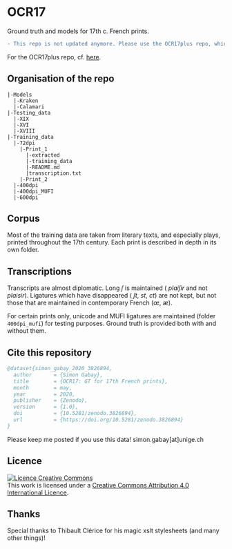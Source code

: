 # OCR17

Ground truth and models for 17th c. French prints.


```diff
- This repo is not updated anymore. Please use the OCR17plus repo, which uses XML files and not .png/.txt pairs.
```

For the OCR17plus repo, cf. [here](https://github.com/e-ditiones/OCR17plus).

## Organisation of the repo
```
|-Models
  |-Kraken
  |-Calamari
|-Testing_data
  |-XIX
  |-XVI
  |-XVIII
|-Training_data
  |-72dpi
    |-Print_1
      |-extracted
      |-training_data
      |-README.md
      |transcription.txt
    |-Print_2
  |-400dpi
  |-400dpi_MUFI
  |-600dpi
```

## Corpus

Most of the training data are taken from literary texts, and especially plays, printed throughout the 17th century. Each print is described in depth in its own folder.

## Transcriptions
Transcripts are almost diplomatic. Long *ſ* is maintained ( *plaiſir* and not *plaisir*).
Ligatures which have disappeared ( *ſt*, *st*, *ct*) are not kept, but not those that are maintained in contemporary French (*œ*, *æ*).

For certain prints only, unicode and MUFI ligatures are maintained (folder ```400dpi_mufi```) for testing purposes. Ground truth is provided both with and without them.

## Cite this repository
```bibtex
@dataset{simon_gabay_2020_3826894,
  author       = {Simon Gabay},
  title        = {OCR17: GT for 17th French prints},
  month        = may,
  year         = 2020,
  publisher    = {Zenodo},
  version      = {1.0},
  doi          = {10.5281/zenodo.3826894},
  url          = {https://doi.org/10.5281/zenodo.3826894}
}
```

Please keep me posted if you use this data! simon.gabay[at]unige.ch

## Licence
<a rel="license" href="http://creativecommons.org/licenses/by-sa/4.0/"><img alt="Licence Creative Commons" style="border-width:0" src="https://i.creativecommons.org/l/by/4.0/88x31.png" /></a><br />This work is licensed under a <a rel="license" href="http://creativecommons.org/licenses/by-sa/4.0/">Creative Commons Attribution 4.0 International Licence</a>.

## Thanks
Special thanks to Thibault Clérice for his magic xslt stylesheets (and many other things)!

